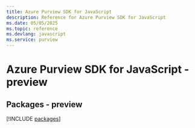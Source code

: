 ```yaml
---
title: Azure Purview SDK for JavaScript
description: Reference for Azure Purview SDK for JavaScript
ms.date: 05/05/2025
ms.topic: reference
ms.devlang: javascript
ms.service: purview
---
```

# Azure Purview SDK for JavaScript - preview
## Packages - preview
[!INCLUDE [packages](purview-index.md)]